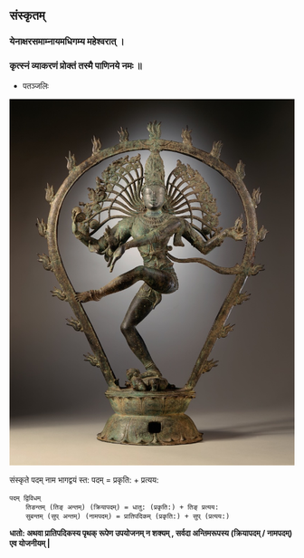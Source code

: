 ## संस्कृतम्

### येनाक्षरसमाम्नायमधिगम्य महेश्वरात् ।

### कृत्स्नं व्याकरणं प्रोक्तं तस्मै पाणिनये नमः ॥

- पतञ्जलिः 


![नटराजराज](./imgs/nataraj2.jpg)

संस्कृते पदम् नाम भागद्वयं स्त:
पदम् = प्रकृति: + प्रत्यय:

```
पदम् द्विविधम्
	तिङन्तम् (तिङ् अन्तम्) (क्रियापदम्) = धातु: (प्रकृति:) + तिङ् प्रत्यय:
	सुबन्तम् (सुप् अन्तम्) (नामपदम्) = प्रातिपदिकम् (प्रकृति:) + सुप् (प्रत्यय:)
```

**धातो: अथवा प्रातिपदिकस्य पृथक् रूपेण उपयोजनम् न शक्यम् , सर्वदा अन्तिमरूपस्य (क्रियापदम् / नामपदम्) एव योजनीयम् |**
